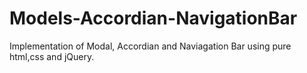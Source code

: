 # Models-Accordian-NavigationBar
Implementation of Modal, Accordian and Naviagation Bar using pure html,css and jQuery.

